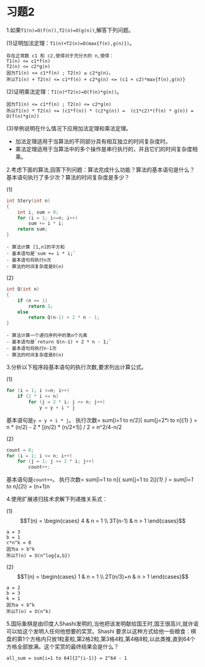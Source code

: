 # 习题2

1.如果`T1(n)=O(f(n)),T2(n)=O(g(n))`,解答下列问题。

(1)证明加法定理：`T1(n)+T2(n)=O(max{f(n),g(n)})`。

```text
存在正常数 c1 和 c2,使得对于充分大的 n,使得：
T1(n) <= c1*f(n)
T2(n) <= c2*g(n)
因为T1(n) <= c1*f(n) ; T2(n) ≤ c2*g(n)。
所以T1(n) + T2(n) <= c1*f(n) + c2*g(n) <= (c1 + c2)*max{f(n),g(n)}

```

(2)证明乘法定理：`T1(n)*T2(n)=O(f(n)*g(n))`。

```text
因为T1(n) <= c1*f(n) ; T2(n) <= c2*g(n)
所以T1(n) * T2(n) <= (c1*f(n)) * (c2*g(n)) =  (c1*c2)*(f(n) * g(n)) = O(f(n)*g(n))
```

(3)举例说明在什么情况下应用加法定理和乘法定理。
- 加法定理适用于当算法的不同部分具有相互独立的时间复杂度时。
- 乘法定理适用于当算法中的多个操作是串行执行的，并且它们的时间复杂度相乘。

2.考虑下面的算法,回答下列问题：算法完成什么功能？算法的基本语句是什么？基本语句执行了多少次？算法的时间复杂度是多少？

(1)

```c
int Stery(int n)
{
    int i, sum = 0;
    for (i = 1; i<=n; i++)
        sum += i * i;
    return sum;
}
```

```text
- 算法计算 [1,n]的平方和
- 基本语句是`sum += i * i;`
- 基本语句将执行n次
- 算法的时间复杂度是O(n)
```

(2)

```c
int Q(int n)
{
    if (n == 1)
        return 1;
    else
        return Q(n-1) + 2 * n - 1;
}
```

```text
- 算法计算一个递归序列中的第n个元素
- 基本语句是`return Q(n-1) + 2 * n - 1;`
- 基本语句将执行n-1次
- 算法的时间复杂度是O(n)
```

3.分析以下程序段基本语句的执行次数,要求列出计算公式。

(1)

```c
for (i = 1; i <=n; i++)
    if (2 * i <= n)
        for (j = 2 * i; j <= n; j++)
            y = y + i * j
```

基本语句是`y = y + i * j`。
执行次数= sum[i=1 to n/2]{ sum[j=2*i to n]{1} } = n * (n/2) - 2 * [(n/2) * (n/2+1)] / 2 = n^2/4-n/2 

(2)

```c
count = 0;
for (i = 1; i <= n; i++)
    for (j = 1; j <= 2 * i; j++)
        count++;
```

基本语句是`count++`。
执行次数= sum[i=1 to n]{ sum[j=1 to 2*i]{1} } = sum[i=1 to n]{2*i} = (n+1)n


4.使用扩展递归技术求解下列递推关系式：

(1)
$$T(n) = \begin{cases}
4 & n = 1 \\
3T(n-1) & n > 1
\end{cases}$$

```text
a = 3
b = 1
c*n^k = 0
因为a > b^k
所以T(n) = O(n^log{a,b})
```

(2)
$$T(n) = \begin{cases}
1 & n = 1 \\
2T(n/3)+n & n > 1
\end{cases}$$

```text
a = 2
b = 3
k = 1
因为a < b^k
所以T(n) = O(n^k)
```

5.国际象棋是由印度人Shashi发明的,当他把该发明献给国王时,国王很高兴,就许诺可以给这个发明人任何他想要的奖赏。Shashi 要求以这种方式给他一些粮食：棋盘的第1个方格内只放1粒麦粒,第2格2粒,第3格4粒,第4格8粒,以此类推,直到64个方格全部放满。这个奖赏的最终结果会是什么？

```text
all_sum = sum[i=1 to 64]{2^(i-1)} = 2^64 - 1
```
